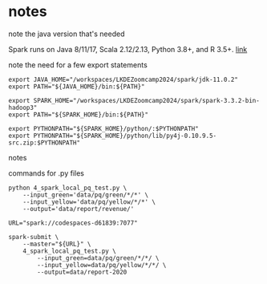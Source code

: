 # notes

note the java version that's needed

Spark runs on Java 8/11/17, Scala 2.12/2.13, Python 3.8+, and R 3.5+. [link](https://spark.apache.org/docs/latest/#downloading)

note the need for a few export statements

```
export JAVA_HOME="/workspaces/LKDEZoomcamp2024/spark/jdk-11.0.2"
export PATH="${JAVA_HOME}/bin:${PATH}"

export SPARK_HOME="/workspaces/LKDEZoomcamp2024/spark/spark-3.3.2-bin-hadoop3"
export PATH="${SPARK_HOME}/bin:${PATH}"

export PYTHONPATH="${SPARK_HOME}/python/:$PYTHONPATH"
export PYTHONPATH="${SPARK_HOME}/python/lib/py4j-0.10.9.5-src.zip:$PYTHONPATH"
```

notes

commands for .py files

```
python 4_spark_local_pq_test.py \
    --input_green='data/pq/green/*/*' \
    --input_yellow='data/pq/yellow/*/*' \
    --output='data/report/revenue/'
```

```
URL="spark://codespaces-d61839:7077"

spark-submit \
    --master="${URL}" \
    4_spark_local_pq_test.py \
        --input_green=data/pq/green/*/*/ \
        --input_yellow=data/pq/yellow/*/*/ \
        --output=data/report-2020
```